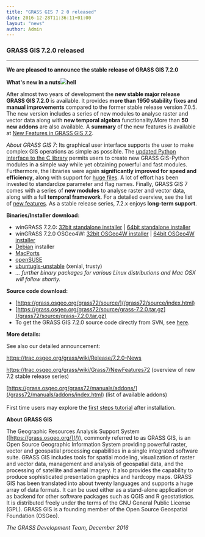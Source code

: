```yaml
---
title: "GRASS GIS 7 2 0 released"
date: 2016-12-28T11:36:11+01:00
layout: "news"
author: Admin
---
```


### GRASS GIS 7.2.0 released

------------------------------------------------------------------------

**We are pleased to announce the **stable release** of **GRASS GIS
7.2.0****

**What's new in a
nuts![](/images/news/hexagons_python_editor.png)hell**

After almost two years of development the **new stable major release**
**GRASS GIS 7.2.0** is available. It provides **more than 1950 stability
fixes and manual improvements** compared to the former stable release
version 7.0.5. The new version includes a series of new modules to
analyse raster and vector data along with **new temporal algebra**
functionality.More than **50 new addons** are also available. A
**summary** of the new features is available at [New Features in GRASS
GIS 7.2](https://trac.osgeo.org/grass/wiki/Grass7/NewFeatures72).

*About GRASS GIS 7*: Its graphical user interface supports the user to
make complex GIS operations as simple as possible. The [updated Python
interface to the C
library](/grass72/manuals/libpython/index.html) permits users
to create new GRASS GIS-Python modules in a simple way while yet
obtaining powerful and fast modules. Furthermore, the libraries were
again **significantly improved for speed and efficiency**, along with
support for [huge
files](https://grasswiki.osgeo.org/wiki/Category:Massive_data_analysis).
A lot of effort has been invested to standardize parameter and flag
names. Finally, GRASS GIS 7 comes with a series of **new modules** to
analyse raster and vector data, along with a full **temporal
framework**. For a detailed overview, see the list of [new
features](https://trac.osgeo.org/grass/wiki/Grass7/NewFeatures72). As a
stable release series, 7.2.x enjoys **long-term support**.

**Binaries/Installer download:**

-   winGRASS 7.2.0: [32bit standalone
    installer](/grass72/binary/mswindows/native/x86/WinGRASS-7.2.0-1-Setup-x86.exe)
    \| [64bit standalone
    installer](/grass72/binary/mswindows/native/x86_64/WinGRASS-7.2.0-1-Setup-x86_64.exe)
-   winGRASS 7.2.0 OSGeo4W: [32bit OSGeo4W
    installer](http://download.osgeo.org/osgeo4w/osgeo4w-setup-x86.exe)
    \| [64bit OSGeo4W
    installer](http://download.osgeo.org/osgeo4w/osgeo4w-setup-x86_64.exe)
-   [Debian](https://packages.debian.org/grass) installer
-   [MacPorts](https://www.macports.org/)
-   [openSUSE](https://build.opensuse.org/package/show?package=grass&project=Application%3AGeo)
-   [ubuntugis-unstable](https://launchpad.net/~ubuntugis/+archive/ubuntu/ubuntugis-unstable)
    (xenial, trusty)
-   *\... further binary packages for various Linux distributions and
    Mac OSX will follow shortly.*

**Source code download:**

-   [https://grass.osgeo.org/grass72/source/](/grass72/source/index.html)
-   [https://grass.osgeo.org/grass72/source/grass-7.2.0.tar.gz](/grass72/source/grass-7.2.0.tar.gz)
-   To get the GRASS GIS 7.2.0 source code directly from SVN, see
    [here](https://trac.osgeo.org/grass/wiki/Release/7.2.0-News#SVNSourceCode).

**More details:**

See also our detailed announcement:


<https://trac.osgeo.org/grass/wiki/Release/7.2.0-News>



<https://trac.osgeo.org/grass/wiki/Grass7/NewFeatures72> (overview of
new 7.2 stable release series)



[https://grass.osgeo.org/grass72/manuals/addons/](/grass72/manuals/addons/index.html)
(list of available addons)\
\
First time users may explore the [first steps
tutorial](/documentation/first-time-users/index.html) after
installation.


**About GRASS GIS**

The Geographic Resources Analysis Support System
([https://grass.osgeo.org/](/)), commonly referred
to as GRASS GIS, is an Open Source Geographic Information System
providing powerful raster, vector and geospatial processing capabilities
in a single integrated software suite. GRASS GIS includes tools for
spatial modeling, visualization of raster and vector data, management
and analysis of geospatial data, and the processing of satellite and
aerial imagery. It also provides the capability to produce sophisticated
presentation graphics and hardcopy maps. GRASS GIS has been translated
into about twenty languages and supports a huge array of data formats.
It can be used either as a stand-alone application or as backend for
other software packages such as QGIS and R geostatistics. It is
distributed freely under the terms of the GNU General Public License
(GPL). GRASS GIS is a founding member of the Open Source Geospatial
Foundation (OSGeo).

*The GRASS Development Team, December 2016*

